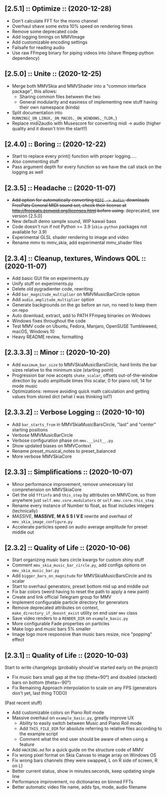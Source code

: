 ## [2.5.1] :: Optimize :: (2020-12-28)
- Don't calculate FFT for the mono channel
- Overhaul shave some extra 10% speed on rendering times
- Remove some deprecated code
- Add logging timings on MMVImage
- Add customizable encoding settings
- Failsafe for reading audio
- Use raw FFmpeg binary for piping videos into (shave ffmpeg-python dependency)

## [2.5.0] :: Unite :: (2020-12-25)
- Merge both MMVSkia and MMVShader into a "common interface package", this allows:
  - Sharing common files between the two
  - General modularity and easiness of implementing new stuff having their own namespace (kinda)
- Split documentation into `RUNNING{_ON_LINUX,_ON_MACOS,_ON_WINDOWS,_TLDR,}`
- Replace midi2audio with Musescore for converting midi -> audio (higher quality and it doesn't trim the start!!)

## [2.4.0] :: Boring :: (2020-12-22)
- Start to replace every print() function with proper logging.....
- Also commenting stuff
- Pass argument depth for every function so we have the call stack on the logging as well

## [2.3.5] :: Headache :: (2020-11-07)
- ~~Add option for automatically converting `MIDI -> Audio`, downloads FreePats General MIDI sound set, check their license at http://freepats.zenvoid.org/licenses.html before using.~~ deprecated, see version [2.5.0]
- New default demo sample sound, WIP kawaii bass
- Code doesn't run if not Python >= 3.9 (`skia-python` packages not available for 3.9)
- Experimental GLSL shader rendering to image and video
- Rename mmv to mmv_skia, add experimental mmv_shader files

## [2.3.4] :: Cleanup, textures, Windows QOL :: (2020-11-07)
- Add basic GUI file on experiments.py
- Unify stuff on experiments.py
- Delete old pygradienter code, rewriting
- Add `bar_magnitude_multiplier` on MMVMusicBarCircle option
- Add `audio_amplitude_multiplier` option
- Generate backgrounds on the go before an run, no need to keep them on repo
- Auto download, extract, add to PATH FFmpeg binaries on Windows
- Windows fixes throughout the code
- Test MMV code on Ubuntu, Fedora, Manjaro, OpenSUSE Tumbleweed, macOS, Windows 10
- Heavy README review, formatting

## [2.3.3.3] :: Minor :: (2020-10-20)
- Add `maximum_bar_size` to MMVSkiaMusicBarsCircle, hard limits the bar sizes relative to the minimum size (starting point)
- Progression bar now accepts `shake_scalar`, offsets out-of-the-window direction by audio amplitude times this scalar, 0 for piano roll, 14 for mode music
- Optimizations: remove avoiding quick math calculation and getting values from stored dict (what I was thinking lol?)

## [2.3.3.2] :: Verbose Logging :: (2020-10-10)
- Add `bar_starts_from` in MMVSkiaMusicBarsCircle, "last" and "center" starting positions
- Verbose MMVMusicBarCircle
- Verbose configuration phase on `mmv.__init__.py`
- Show updated biases on MMVContext
- Rename preset_musical_notes to preset_balanced
- More verbose MMVSkiaCore
  
## [2.3.3] :: Simplifications :: (2020-10-07)

- Minor performance improvement, remove unnecessary list comprehension on MMVSkiaCore
- Get the old `fftinfo` and `this_step` by attributes on MMVCore, so from anywhere just `self.mmv.core.modulators` or `self.mmv.core.this_step`
- Rename every instance of Number to float, as float includes integers (technically)
- *MASSIVE*, **MASSIVE**, **M A S S I V E** rewrite and overhaul of `mmv_skia_image_configure.py`
- Accelerate particles speed on audio average amplitude for preset middle out

## [2.3.2] :: Quality of Life :: (2020-10-06)

- Start organizing music bars circle kwargs for custom shiny stuff
- Comment `mmv_skia_music_bar_circle.py`, add configs options on `mmv_skia_music_bar.py`
- Add `bigger_bars_on_magnitude` for MMVSkiaMusicBarsCircle and its scalar
- Start to overhaul generators, preset bottom mid up and middle out
- Fix bar colors (weird having to reset the path to apply a new paint)
- Create and link official Telegram group for MMV
- Implement configurable particle directory for generators
- Remove deprecated attributes on context, `make_directory_if_doesnt_exist` utility on end user `mmv` class
- Save video renders to a `RENDER_DIR` on `example_basic.py`
- More configurable Fade properties on particles
- Make logo and music bars 5% smaller
- Image logo more responsive than music bars resize, nice "popping" effect

## [2.3.1] :: Quality of Life :: (2020-10-03)

Start to write changelogs (probably should've started early on the project)
 
- Fix music bars small gap at the top (theta=90°) and doubled (stacked) bars on bottom (theta=-90°)
- Fix Remaining Approach interpolation to scale on any FPS (generators don't yet, last thing TODO)

(Past recent stuff)

- Add customizable colors on Piano Roll mode
- Massive overhaul on `example_basic.py`, greatly improve UX
  - Ability to easily switch between Music and Piano Roll mode
  - Add `THIS_FILE_DIR` for absolute referring to relative files according to the example script
  - Comment what the end user should be aware of when using a feature
- Add `HACKING.md` for a quick guide on the structure code of MMV
- Fix wrong pixel format on Skia Canvas to image array on Windows OS
- Fix wrong bars channels (they were swapped, L on R side of screen, R on L)
- Better current status, show in minutes:seconds, keep updating single line
- Performance improvement, no dictionaries on binned FFTs
- Better automatic video file name, adds fps, mode, audio filename